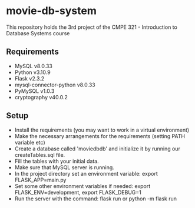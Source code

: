 # movie-db-system

This repository holds the 3rd project of the CMPE 321 - Introduction to Database Systems course

## Requirements

* MySQL v8.0.33
* Python v3.10.9
* Flask v2.3.2
* mysql-connector-python v8.0.33
* PyMySQL v1.0.3
* cryptography v40.0.2

## Setup

* Install the requirements (you may want to work in a virtual environment)
* Make the necessary arrangements for the requirements (setting PATH variable etc)
* Create a database called 'moviedbdb' and initialize it by running our createTables.sql file.
* Fill the tables with your initial data.
* Make sure that MySQL server is running.
* In the project directory set an environment variable: export FLASK_APP=main.py
* Set some other environment variables if needed: export FLASK_ENV=development, export FLASK_DEBUG=1
* Run the server with the command: flask run or python -m flask run  
